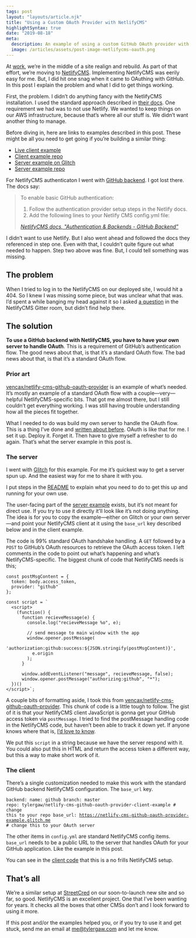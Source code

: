 ```yaml
---
tags: post
layout: "layouts/article.njk"
title: "Using a Custom OAuth Provider with NetlifyCMS"
highlightSyntax: true
date: "2019-08-18"
meta:
  description: An example of using a custom GitHub OAuth provider with NetlifyCMS.
  image: /articles/assets/post-image-netlifycms-oauth.png
---
```


<p class="entry-intro">
  At <a href="https://www.streetcred.co">work</a>, we’re in the middle of a site
  realign and rebuild. As part of that effort, we’re moving to
  <a href="https://www.netlifycms.org/">NetlifyCMS</a>. Implementing NetlifyCMS
  was eerily easy for me. But, I did hit one snag when it came to OAuthing
  with GitHub. In this post I explain the problem and what I did to get things
  working.
</p>

<p>
  First, the problem. I didn’t do anything fancy with
  the NetlifyCMS installation. I used the standard approach described
  in <a href="https://www.netlifycms.org/docs/add-to-your-site/">their docs</a>. One
  requirement we had was to not use Netlify. We wanted to keep things on our
  AWS infrastructure, because that’s where all our stuff is. We didn’t want
  another thing to manage.
</p>

<p>
  Before diving in, here are links to examples described in this post. These
  might be all you need to get going if you’re building a similar thing:
</p>
<ul>
  <li><a href="https://tylergaw.github.io/netlify-cms-github-oauth-provider-client-example">Live client example</a></li>
  <li><a href="https://github.com/tylergaw/netlify-cms-github-oauth-provider-client-example">Client example repo</a></li>
  <li><a href="https://glitch.com/edit/#!/netlify-cms-github-oauth-provider-example">Server example on Glitch</a></li>
  <li><a href="https://github.com/tylergaw/netlify-cms-github-oauth-provider-server-example">Server example repo</a></li>
</ul>

<p>
  For NetlifyCMS authenticaton I went with <a href="https://www.netlifycms.org/docs/authentication-backends/#github-backend">GitHub backend</a>.
  I got lost there. The docs say:
</p>

<blockquote>
  <p>To enable basic GitHub authentication:</p>

  <ol>
    <li>Follow the authentication provider setup steps in the Netlify docs.</li>
    <li>Add the following lines to your Netlify CMS config.yml file:</li>
  </ol>
  <cite>
    <a href="https://www.netlifycms.org/docs/authentication-backends/#github-backend">NetlifyCMS docs, "Authentication & Backends - GitHub Backend”</a>
  </cite>
</blockquote>

<p>
  I didn’t want to use Netlify. But I also went ahead and followed the docs they
  referenced in step one. Even with that, I couldn’t quite figure out what
  needed to happen. Step two above was fine. But, I could tell something was
  missing.
</p>

<h2>The problem</h2>
<p>
  When I tried to log in to the NetlifyCMS on our
  deployed site, I would hit a 404. So I knew I was missing some piece, but
  was unclear what that was. I’d spent a while banging my head against it so
  I asked <a href="https://gitter.im/netlify/NetlifyCMS?at=5d4da39b9507182477ac29cf">a question</a>
  in the NetlifyCMS Gitter room, but didn’t find help there.
</p>

<h2>The solution</h2>
<p>
  <strong>To use a GitHub backend with NetlifyCMS, you have to have your own server
    to handle OAuth</strong>. This is a requirement of GitHub’s authentication
    flow. The good news about that, is that it’s a standard OAuth flow. The
    bad news about that, is that it’s a standard OAuth flow.
</p>

<h3>Prior art</h3>

<p>
  <a href="https://github.com/vencax/netlify-cms-github-oauth-provider">vencax/netlify-cms-github-oauth-provider</a>
  is an example of what’s needed. It’s mostly an example of a standard OAuth flow with
  a couple—very—helpful NetlifyCMS-specific bits. That got me almost there, but I still
  couldn’t get everything working. I was still having trouble understanding
  how all the pieces fit together.
</p>

<p>
  What I needed to do was build my own server to handle the OAuth flow.
  This is a thing I’ve done and <a href="https://tylergaw.com/articles/jribbble-three-and-oauth/">written about before</a>.
  OAuth is like that for me. I set it up. Deploy it. Forget it. Then have to
  give myself a refresher to do again. That’s what the server example in this
  post is.
</p>

<h3>The server</h3>

<p>
  I went with <a href="https://glitch.com">Glitch</a> for this example. For me
  it’s quickest way to get a server spun up. And the easiest way for me to share
  it with you.
</p>

<p>
  I put steps in the <a href="https://github.com/tylergaw/netlify-cms-github-oauth-provider-server-example#what-you-need-to-do">README</a>
  to explain what you need to do to get this up and running for your own use.
</p>

<p>
  The user-facing part of the <a href="https://glitch.com/edit/#!/netlify-cms-github-oauth-provider-example">server example</a>
  exists, but it’s not meant for direct use. If you try to use it directly it’ll
  look like it’s not doing anything. The idea is for you to copy the
  example—either on Glitch or your own server—and point your NetlifyCMS client
  at it using the <code>base_url</code> key described below and in the client
  example.
</p>

<p>
  The code is 99% standard OAuth handshake handling.
  A <code>GET</code> followed by a <code>POST</code> to GitHub’s OAuth resources
  to retrieve the OAuth access token. I left comments in the code to point out what’s
  happening and what’s NetlifyCMS-specific. The biggest chunk of code that
  NetlifyCMS needs is this;
</p>

<!-- prettier-ignore-start -->
<pre><code class="language-javascript">const postMsgContent = {
  token: body.access_token,
  provider: "github"
};

const script = `
  &ltscript&gt;
    (function() {
      function recieveMessage(e) {
        console.log("recieveMessage %o", e);

        // send message to main window with the app
        window.opener.postMessage(
          'authorization:github:success:${JSON.stringify(postMsgContent)}',
          e.origin
        );
      }

      window.addEventListener("message", recieveMessage, false);
      window.opener.postMessage("authorizing:github", "*");
  })()
&lt;/script&gt;`;</code></pre>
<!-- prettier-ignore-end -->

<p>
  A couple bits of formatting aside, I took this from <a href="https://github.com/vencax/netlify-cms-github-oauth-provider/blob/master/index.js#L74">vencax/netlify-cms-github-oauth-provider</a>.
  This chunk of code is a little tough to follow. The gist of it is that your
  NetlifyCMS client JavaScript is gonna get your GitHub access token via
  <code>postMessage</code>. I tried to find the postMessage handling code in
  the NetlifyCMS code, but haven’t been able to track it down yet. If anyone
  knows where that is, <a href="mailto:me@tylergaw.com">I’d love to know</a>.
</p>
<p>
  We put this <code>script</code> in a string because we have the
  server respond with it. You could also put this in HTML and return the
  access token a different way, but this a way to make short work of it.
</p>

<h3>The client</h3>

<p>
  There’s a single customization needed to make this work with the standard
  GitHub backend NetlifyCMS configuration. The <code>base_url</code> key.
</p>

<code><pre class="language-yml">backend:
name: github
branch: master
repo: tylergaw/netlify-cms-github-oauth-provider-client-example # change this to your repo
base_url: https://netlify-cms-github-oauth-provider-example.glitch.me # change this to your OAuth server</pre></code>

<p>
  The other items in <code>config.yml</code> are standard NetlifyCMS config
  items. <code>base_url</code> needs to be a public URL to the server that
  handles OAuth for your GitHub application. Like
  the example in this post.
</p>

<p>
  You can see in the <a href="https://github.com/tylergaw/netlify-cms-github-oauth-provider-client-example">client code</a>
  that this is a no frills NetlifyCMS setup.
</p>

<h2>That’s all</h2>

<p>
  We’re a similar setup at <a href="https://streetcred.co">StreetCred</a> on
  our soon-to-launch new site and so far, so good. NetlifyCMS is an excellent
  project. One that I’ve been wanting for years. It checks all the boxes that
  other CMSs don’t and I look forward to using it more.
</p>
<p>
  If this post and/or the examples helped you, or if you try to use it and get
  stuck, send me an email at <a href="mailto:me@tylergaw.com">me@tylergaw.com</a>
  and let me know.
</p>
